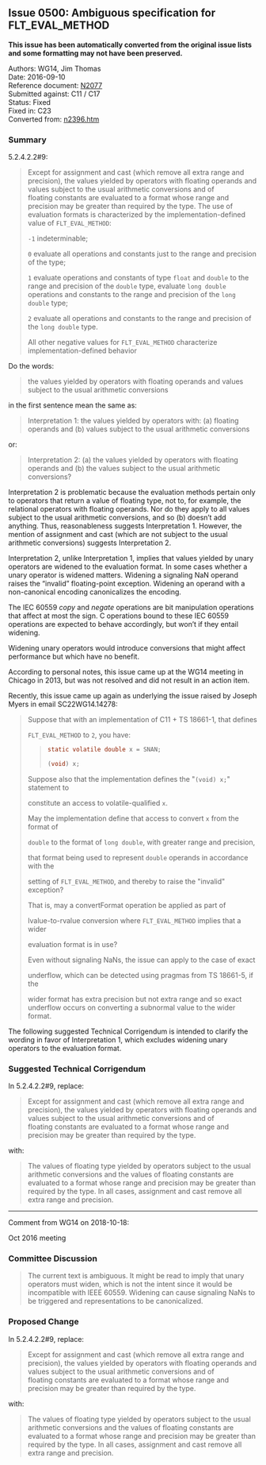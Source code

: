 ## Issue 0500: Ambiguous specification for **FLT\_EVAL\_METHOD**

**This issue has been automatically converted from the original issue lists and some formatting may not have been preserved.**

Authors: WG14, Jim Thomas  
Date: 2016-09-10  
Reference document: [N2077](https://www.open-std.org/jtc1/sc22/wg14/www/docs/n2077.pdf)  
Submitted against: C11 / C17  
Status: Fixed  
Fixed in: C23  
Converted from: [n2396.htm](https://www.open-std.org/jtc1/sc22/wg14/www/docs/n2396.htm)

### Summary

5.2.4.2.2#9:

> Except for assignment and cast (which remove all extra range and precision), the
> values yielded by operators with floating operands and values subject to the
> usual arithmetic conversions and of floating constants are evaluated to a format
> whose range and precision may be greater than required by the type. The use of
> evaluation formats is characterized by the implementation-defined value
> of `FLT_EVAL_METHOD`:
>
> `-1` indeterminable;
>
> `0` evaluate all operations and constants just to the range and precision of the
> type;
>
> `1` evaluate operations and constants of type `float` and `double` to the range
> and precision of the `double` type, evaluate `long double` operations and
> constants to the range and precision of the `long double` type;
>
> `2` evaluate all operations and constants to the range and precision of the
> `long double` type.
>
> All other negative values for `FLT_EVAL_METHOD` characterize
> implementation-defined behavior

Do the words:

> the values yielded by operators with floating operands and values subject to the
> usual arithmetic conversions

in the first sentence mean the same as:

> Interpretation 1: the values yielded by operators with: (a) floating operands
> and (b) values subject to the usual arithmetic conversions

or:

> Interpretation 2: (a) the values yielded by operators with floating operands and
> (b) the values subject to the usual arithmetic conversions?

Interpretation 2 is problematic because the evaluation methods pertain only to
operators that return a value of floating type, not to, for example, the
relational operators with floating operands. Nor do they apply to all values
subject to the usual arithmetic conversions, and so (b) doesn’t add anything.
Thus, reasonableness suggests Interpretation 1\. However, the mention of
assignment and cast (which are not subject to the usual arithmetic conversions)
suggests Interpretation 2\.

Interpretation 2, unlike Interpretation 1, implies that values yielded by unary
operators are widened to the evaluation format. In some cases whether a unary
operator is widened matters. Widening a signaling NaN operand raises the
“invalid” floating-point exception. Widening an operand with a non-canonical
encoding canonicalizes the encoding.

The IEC 60559 *copy* and *negate* operations are bit manipulation operations
that affect at most the sign. C operations bound to these IEC 60559 operations
are expected to behave accordingly, but won’t if they entail widening.

Widening unary operators would introduce conversions that might affect
performance but which have no benefit.

According to personal notes, this issue came up at the WG14 meeting in Chicago
in 2013, but was not resolved and did not result in an action item.

Recently, this issue came up again as underlying the issue raised by Joseph
Myers in email SC22WG14.14278:

> Suppose that with an implementation of C11 \+ TS 18661-1, that defines
>
> `FLT_EVAL_METHOD` to `2`, you have:
>
> > ```c
> > static volatile double x = SNAN;
> >
> > (void) x;
> > ```
>
> Suppose also that the implementation defines the "`(void) x;`" statement to
>
> constitute an access to volatile-qualified `x`.
>
> May the implementation define that access to convert `x` from the format of
>
> `double` to the format of `long double`, with greater range and precision,
>
> that format being used to represent `double` operands in accordance with the
>
> setting of `FLT_EVAL_METHOD`, and thereby to raise the "invalid" exception?
>
> That is, may a convertFormat operation be applied as part of
>
> lvalue-to-rvalue conversion where `FLT_EVAL_METHOD` implies that a wider
>
> evaluation format is in use?
>
> Even without signaling NaNs, the issue can apply to the case of exact
>
> underflow, which can be detected using pragmas from TS 18661-5, if the
>
> wider format has extra precision but not extra range and so exact underflow
> occurs on converting a subnormal value to the wider format.

The following suggested Technical Corrigendum is intended to clarify the wording
in favor of Interpretation 1, which excludes widening unary operators to the
evaluation format.

### Suggested Technical Corrigendum

In 5.2.4.2.2#9, replace:

> Except for assignment and cast (which remove all extra range and precision), the
> values yielded by operators with floating operands and values subject to the
> usual arithmetic conversions and of floating constants are evaluated to a format
> whose range and precision may be greater than required by the type.

with:

> The values of floating type yielded by operators subject to the usual
> arithmetic conversions and the values of floating constants are evaluated to a
> format whose range and precision may be greater than required by the type. In
> all cases, assignment and cast remove all extra range and precision.

---

Comment from WG14 on 2018-10-18:

Oct 2016 meeting

### Committee Discussion

> The current text is ambiguous. It might be read to imply that unary operators
> must widen, which is not the intent since it would be incompatible with IEEE
> 60559\. Widening can cause signaling NaNs to be triggered and representations to
> be canonicalized.

### Proposed Change

In 5.2.4.2.2#9, replace:

> Except for assignment and cast (which remove all extra range and precision), the
> values yielded by operators with floating operands and values subject to the
> usual arithmetic conversions and of floating constants are evaluated to a format
> whose range and precision may be greater than required by the type.

with:

> The values of floating type yielded by operators subject to the usual
> arithmetic conversions and the values of floating constants are evaluated to a
> format whose range and precision may be greater than required by the type. In
> all cases, assignment and cast remove all extra range and precision.
